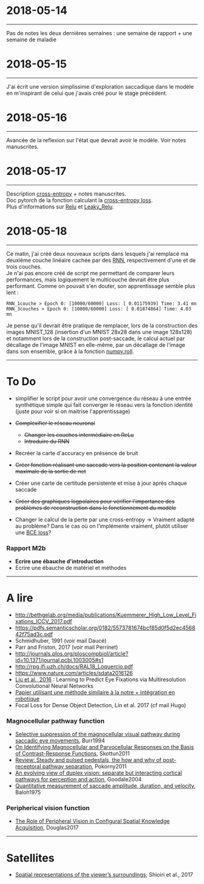 # 2018-05-14
---
Pas de notes les deux dernières semaines : une semaine de rapport + une semaine de maladie

# 2018-05-15
---
J'ai écrit une version simplissime d'exploration saccadique dans le modèle en m'inspirant de celui que j'avais créé pour le stage précédent.

# 2018-05-16
---
Avancée de la reflexion sur l'état que devrait avoir le modèle. Voir notes manuscrites.

# 2018-05-17
---
Description [cross-entropy](https://stackoverflow.com/questions/41990250/what-is-cross-entropy#41990932) + notes manuscrites.  
Doc pytorch de la fonction calculant la [cross-entropy loss](https://pytorch.org/docs/0.3.1/nn.html?highlight=crossentropy#torch.nn.CrossEntropyLoss).  
Plus d'informations sur [Relu](https://pytorch.org/docs/0.3.1/nn.html?highlight=relu#torch.nn.ReLU) et [Leaky_Relu](https://pytorch.org/docs/0.3.1/nn.html?highlight=relu#torch.nn.LeakyReLU).

# 2018-05-18
---
Ce matin, j'ai créé deux nouveaux scripts dans lesquels j'ai remplacé ma deuxième couche linéaire cachée par des [RNN](https://pytorch.org/docs/0.3.1/nn.html?#torch.nn.RNN), respectivement d'une et de trois couches.  
Je n'ai pas encore créé de script me permettant de comparer leurs performances, mais logiquement le multicouche devrait être plus performant. Comme on pouvait s'en douter, son apprentissage semble plus lent :

    RNN_1couche > Epoch 0: [10000/60000] Loss: [ 0.01175939] Time: 3.41 mn
    RNN_3couches > Epoch 0: [10000/60000] Loss: [ 0.01874864] Time: 4.03 mn
    
Je pense qu'il devrait être pratique de remplacer, lors de la construction des images MNIST_128 (insertion d'un MNIST 28x28 dans une image 128x128) et notamment lors de la construction post-saccade, le calcul actuel par décallage de l'image MNIST en elle-même, par un décallage de l'image dans son ensemble, grâce à la fonction [numpy.roll](https://docs.scipy.org/doc/numpy/reference/generated/numpy.roll.html).


---
# To Do

+ simplifier le script pour avoir une convergence du réseau à une entrée synthétique simple qui fait converger le réseau vers la fonction identité (juste pour voir si on maitrise l'apprentissage)

+ ~~Complexifier le réseau neuronal~~
    + ~~Changer les couches intermédiaire en ReLu~~
    + ~~Introduire du RNN~~
+ Recréer la carte d'accuracy en présence de bruit
+ ~~Créer fonction réalisant une saccade vers la position contenant la valeur maximale de la sortie de net~~
+ Créer une carte de certitude persistente et mise à jour après chaque saccade
+ ~~Créer des graphiques logpolaires pour vérifier l'importance des problèmes de reconstruction dans le fonctionnement du modèle~~
+ Changer le calcul de la perte par une cross-entropy -> Vraiment adapté au problème? Dans le cas où on l'implémente vraiment, plutôt utiliser une [BCE loss](https://pytorch.org/docs/0.3.1/nn.html?highlight=normalize#torch.nn.BCELoss)?

### Rapport M2b
+ **Ecrire une ébauche d'introduction**
+ Ecrire une ébauche de matériel et méthodes

---
# A lire
+ http://bethgelab.org/media/publications/Kuemmerer_High_Low_Level_Fixations_ICCV_2017.pdf
+ https://pdfs.semanticscholar.org/0182/5573781674bcf85d0f5d2ec456842f75ad3c.pdf
+ Schmidhuber, 1991 (voir mail Daucé)
+ Parr and Friston, 2017 (voir mail Perrinet)
+ http://journals.plos.org/ploscompbiol/article?id=10.1371/journal.pcbi.1003005#s1
+ http://rpg.ifi.uzh.ch/docs/RAL18_Loquercio.pdf
+ https://www.nature.com/articles/sdata2016126
+ [Liu et al., 2016](http://ieeexplore.ieee.org/document/7762165/?reload=true) : Learning to Predict Eye Fixations via Multiresolution Convolutional Neural Networks
+ [Papier utilisant une méthode similaire à la notre + intégration en robotique](https://www.researchgate.net/publication/220934961_Fast_Object_Detection_with_Foveated_Imaging_and_Virtual_Saccades_on_Resource_Limited_Robots)
+ Focal Loss for Dense Object Detection, Lin et al. 2017 (cf mail Hugo)
### Magnocellular pathway function  
+ [Selective suppression of the magnocellular visual pathway during saccadic eye movements](http://www.nature.com.lama.univ-amu.fr/articles/371511a0), Burr1994
+ [On Identifying Magnocellular and Parvocellular Responses on the Basis of Contrast-Response Functions](https://www.ncbi.nlm.nih.gov/pmc/articles/PMC3004196/), Skottun2011
+ [Review: Steady and pulsed pedestals, the how and why of post-receptoral pathway separation](http://jov.arvojournals.org/article.aspx?articleid=2191890), Pokorny2011
+ [An evolving view of duplex vision: separate but interacting cortical pathways for perception and action](http://www.sciencedirect.com/science/article/pii/S0959438804000340?via%3Dihub), Goodale2004
+ [Quantitative measurement of saccade amplitude, duration, and velocity](http://n.neurology.org/content/25/11/1065), Baloh1975
### Peripherical vision function
+ [The Role of Peripheral Vision in Configural Spatial Knowledge Acquisition](https://etd.ohiolink.edu/pg_10?0::NO:10:P10_ACCESSION_NUM:wright1496188017928082), Douglas2017

---
# Satellites
+ [Spatial representations of the viewer’s surroundings](https://www.nature.com/articles/s41598-018-25433-5); Shioiri et al., 2017
